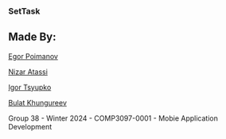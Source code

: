 ### SetTask

## Made By:

[Egor Poimanov](https://github.com/po1manov)

[Nizar Atassi](https://github.com/N1zar0)

[Igor Tsyupko](https://github.com/xMrazz)

[Bulat Khungureev](https://github.com)

Group 38 - Winter 2024 - COMP3097-0001 - Mobie Application Development
